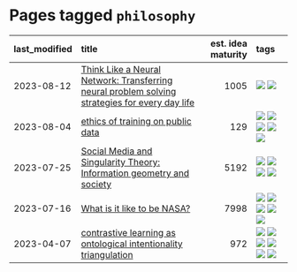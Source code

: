 # Pages tagged `philosophy`

|last_modified|title|est. idea maturity|tags
|:---|:---|---:|:---|
|2023-08-12|[Think Like a Neural Network: Transferring neural problem solving strategies for every day life](../think_like_an_ann.md)|1005|[![](https://img.shields.io/badge/tag-philosophy-b7fb0)](../tags/philosophy.md) [![](https://img.shields.io/badge/tag-publication-12f6d5)](../tags/publication.md)|
|2023-08-04|[ethics of training on public data](../ethics_of_public_data.md)|129|[![](https://img.shields.io/badge/tag-ai_ethics-d5ffe)](../tags/ai_ethics.md) [![](https://img.shields.io/badge/tag-ethics-a68128)](../tags/ethics.md) [![](https://img.shields.io/badge/tag-fair_use-b4243e)](../tags/fair_use.md) [![](https://img.shields.io/badge/tag-philosophy-b7fb0)](../tags/philosophy.md) [![](https://img.shields.io/badge/tag-remix_culture-b25b5)](../tags/remix_culture.md)|
|2023-07-25|[Social Media and Singularity Theory: Information geometry and society](../social_singularities.md)|5192|[![](https://img.shields.io/badge/tag-alignment-496a1)](../tags/alignment.md) [![](https://img.shields.io/badge/tag-information_geometry-82f36e)](../tags/information_geometry.md) [![](https://img.shields.io/badge/tag-philosophy-b7fb0)](../tags/philosophy.md) [![](https://img.shields.io/badge/tag-publication-12f6d5)](../tags/publication.md)|
|2023-07-16|[What is it like to be NASA?](../what_is_it_like_to_be_nasa.md)|7998|[![](https://img.shields.io/badge/tag-disunity_of_identity-c456a9)](../tags/disunity_of_identity.md) [![](https://img.shields.io/badge/tag-organization_as_entity-d7de4b)](../tags/organization_as_entity.md) [![](https://img.shields.io/badge/tag-philosophy-b7fb0)](../tags/philosophy.md) [![](https://img.shields.io/badge/tag-society_of_mind-e54ba1)](../tags/society_of_mind.md) [![](https://img.shields.io/badge/tag-theory_of_mind-426a5f)](../tags/theory_of_mind.md)|
|2023-04-07|[contrastive learning as ontological intentionality triangulation](../contrastive_learning_as_ontological_intentionality_triangulation.md)|972|[![](https://img.shields.io/badge/tag-meta-35d420)](../tags/meta.md) [![](https://img.shields.io/badge/tag-philosophy-b7fb0)](../tags/philosophy.md) [![](https://img.shields.io/badge/tag-semiotics-1661bc)](../tags/semiotics.md) [![](https://img.shields.io/badge/tag-synesthesia-296bb1)](../tags/synesthesia.md) [![](https://img.shields.io/badge/tag-theory-606780)](../tags/theory.md) [![](https://img.shields.io/badge/tag-wip-35b163)](../tags/wip.md)|